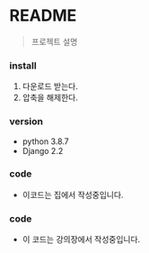 # README
> 프로젝트 설명

### install
1. 다운로드 받는다.
2. 압축을 해제한다.

### version
- python 3.8.7
- Django 2.2

### code
- 이코드는 집에서 작성중입니다.

### code
- 이 코드는 강의장에서 작성중입니다.